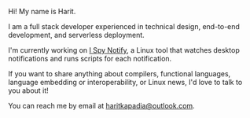 Hi! My name is Harit.

I am a full stack developer experienced in technical design, end-to-end development, and serverless deployment.

I'm currently working on [I Spy Notify](https://github.com/i-spy-notify), a Linux tool that watches desktop notifications and runs scripts for each notification.

If you want to share anything about compilers, functional languages, language embedding or interoperability, or Linux news, I'd love to talk to you about it!

You can reach me by email at haritkapadia@outlook.com.
